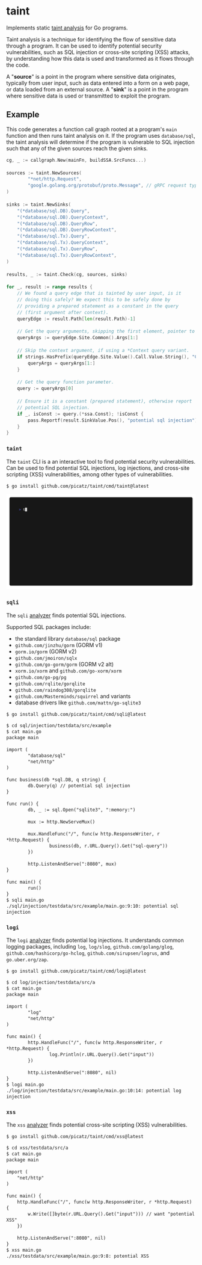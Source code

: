 # taint

Implements static [taint analysis](https://en.wikipedia.org/wiki/Taint_checking) for Go programs. 

Taint analysis is a technique for identifying the flow of sensitive data through a program. 
It can be used to identify potential security vulnerabilities, such as SQL injection or 
cross-site scripting (XSS) attacks, by understanding how this data is used and transformed 
as it flows through the code.

A "**source**" is a point in the program where sensitive data originates, typically from user 
input, such as data entered into a form on a web page, or data loaded from an external source. 
A "**sink**" is a point in the program where sensitive data is used or transmitted to exploit 
the program.

## Example

This code generates a function call graph rooted at a program's `main` function and 
then runs taint analysis on it. If the program uses `database/sql`, the taint analysis
will determine if the program is vulnerable to SQL injection such that any of the given
sources reach the given sinks.

```go
cg, _ := callgraph.New(mainFn, buildSSA.SrcFuncs...)

sources := taint.NewSources(
        "*net/http.Request",
        "google.golang.org/protobuf/proto.Message", // gRPC request types
)

sinks := taint.NewSinks(
	"(*database/sql.DB).Query",
	"(*database/sql.DB).QueryContext",
	"(*database/sql.DB).QueryRow",
	"(*database/sql.DB).QueryRowContext",
	"(*database/sql.Tx).Query",
	"(*database/sql.Tx).QueryContext",
	"(*database/sql.Tx).QueryRow",
	"(*database/sql.Tx).QueryRowContext",
)

results, _ := taint.Check(cg, sources, sinks)

for _, result := range results {
	// We found a query edge that is tainted by user input, is it
	// doing this safely? We expect this to be safely done by
	// providing a prepared statement as a constant in the query
	// (first argument after context).
	queryEdge := result.Path[len(result.Path)-1]

	// Get the query arguments, skipping the first element, pointer to the DB.
	queryArgs := queryEdge.Site.Common().Args[1:]

	// Skip the context argument, if using a *Context query variant.
	if strings.HasPrefix(queryEdge.Site.Value().Call.Value.String(), "Context") {
		queryArgs = queryArgs[1:]
	}

	// Get the query function parameter.
	query := queryArgs[0]

	// Ensure it is a constant (prepared statement), otherwise report
	// potential SQL injection.
	if _, isConst := query.(*ssa.Const); !isConst {
		pass.Reportf(result.SinkValue.Pos(), "potential sql injection")
	}
}
```

### `taint`

The `taint` CLI is a an interactive tool to find potential security vulnerabilities. Can be used 
to find potential SQL injections, log injections, and cross-site scripting (XSS) vulnerabilities, 
among other types of vulnerabilities.

```console
$ go install github.com/picatz/taint/cmd/taint@latest
```

![demo](./cmd/taint/vhs/demo.gif)

### `sqli`

The `sqli` [analyzer](https://pkg.go.dev/golang.org/x/tools/go/analysis#Analyzer) finds potential SQL injections.

Supported SQL packages include:

- the standard library `database/sql` package
- `github.com/jinzhu/gorm` (GORM v1)
- `gorm.io/gorm` (GORM v2)
- `github.com/jmoiron/sqlx`
- `github.com/go-gorm/gorm` (GORM v2 alt)
- `xorm.io/xorm` and `github.com/go-xorm/xorm`
- `github.com/go-pg/pg`
- `github.com/rqlite/gorqlite`
- `github.com/raindog308/gorqlite`
- `github.com/Masterminds/squirrel` and variants
- database drivers like `github.com/mattn/go-sqlite3`

```console
$ go install github.com/picatz/taint/cmd/sqli@latest
```

```console
$ cd sql/injection/testdata/src/example
$ cat main.go
package main

import (
        "database/sql"
        "net/http"
)

func business(db *sql.DB, q string) {
        db.Query(q) // potential sql injection
}

func run() {
        db, _ := sql.Open("sqlite3", ":memory:")

        mux := http.NewServeMux()

        mux.HandleFunc("/", func(w http.ResponseWriter, r *http.Request) {
                business(db, r.URL.Query().Get("sql-query"))
        })

        http.ListenAndServe(":8080", mux)
}

func main() {
        run()
}
$ sqli main.go
./sql/injection/testdata/src/example/main.go:9:10: potential sql injection
```

### `logi`

The `logi` [analyzer](https://pkg.go.dev/golang.org/x/tools/go/analysis#Analyzer) finds potential log injections. It understands common logging packages, including `log`, `log/slog`, `github.com/golang/glog`, `github.com/hashicorp/go-hclog`, `github.com/sirupsen/logrus`, and `go.uber.org/zap`.

```console
$ go install github.com/picatz/taint/cmd/logi@latest
```

```console
$ cd log/injection/testdata/src/a
$ cat main.go
package main

import (
        "log"
        "net/http"
)

func main() {
        http.HandleFunc("/", func(w http.ResponseWriter, r *http.Request) {
                log.Println(r.URL.Query().Get("input"))
        })

        http.ListenAndServe(":8080", nil)
}
$ logi main.go
./log/injection/testdata/src/example/main.go:10:14: potential log injection
```

### `xss`

The `xss` [analyzer](https://pkg.go.dev/golang.org/x/tools/go/analysis#Analyzer) finds potential cross-site scripting (XSS) vulnerabilities.

```console
$ go install github.com/picatz/taint/cmd/xss@latest
```

```console
$ cd xss/testdata/src/a
$ cat main.go
package main

import (
	"net/http"
)

func main() {
	http.HandleFunc("/", func(w http.ResponseWriter, r *http.Request) {
		w.Write([]byte(r.URL.Query().Get("input"))) // want "potential XSS"
	})

	http.ListenAndServe(":8080", nil)
}
$ xss main.go
./xss/testdata/src/example/main.go:9:8: potential XSS
```
